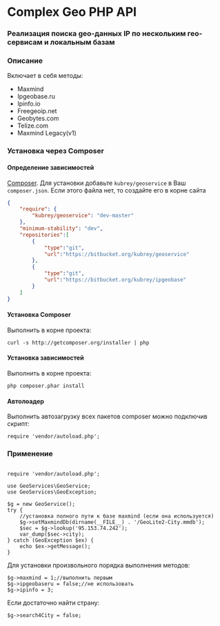 # Complex Geo PHP API #

### Реализация поиска geo-данных IP по нескольким гео-сервисам и локальным базам ###

### Описание ###
Включает в себя методы:

 - Maxmind
 - Ipgeobase.ru
 - Ipinfo.io
 - Freegeoip.net
 - Geobytes.com
 - Telize.com
 - Maxmind Legacy(v1)


### Установка через Composer ###

#### Определение зависимостей ####

 [Composer](http://getcomposer.org/).
Для установки добавьте `kubrey/geoservice` в Ваш `composer.json`. Если этого файла нет, то создайте его в корне сайта

```json
{
    "require": {
        "kubrey/geoservice": "dev-master"
    },
    "minimum-stability": "dev",
    "repositories":[
        {
            "type":"git",
            "url":"https://bitbucket.org/kubrey/geoservice"
        },
        {
            "type":"git",
            "url":"https://bitbucket.org/kubrey/ipgeobase"
        }
    ]
}
```

#### Установка Composer ####

Выполнить в корне проекта: 

```
curl -s http://getcomposer.org/installer | php
```

#### Установка зависимостей ####

Выполнить в корне проекта: 

```
php composer.phar install
```

#### Автолоадер ####

Выполнить автозагрузку всех пакетов composer можно подключив скрипт:
```
require 'vendor/autoload.php';
```

### Применение ###

```

require 'vendor/autoload.php';

use GeoServices\GeoService;
use GeoServices\GeoException;

$g = new GeoService();
try {
    //установка полного пути к базе maxmind (если она используется)
    $g->setMaxmindDb(dirname(__FILE__) . '/GeoLite2-City.mmdb');
    $sec = $g->lookup('95.153.74.242');
    var_dump($sec->city);
} catch (GeoException $ex) {
    echo $ex->getMessage();
}
```

Для установки произвольного порядка выполнения методов:

```
$g->maxmind = 1;//выполнить первым
$g->ipgeobaseru = false;//не использовать
$g->ipinfo = 3;
```

Если достаточно найти страну:

```
$g->search4City = false;
```


